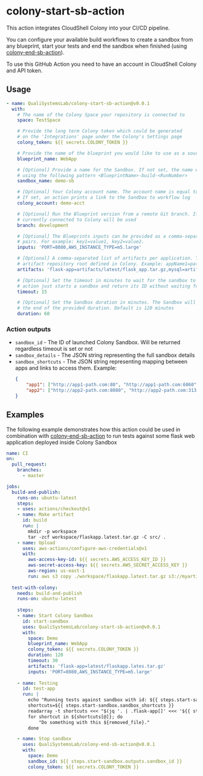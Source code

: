 # colony-start-sb-action

This action integrates CloudShell Colony into your CI/CD pipeline.

You can configure your available build workflows to create a sandbox from any blueprint, start your tests and end the sandbox when finished (using [colony-end-sb-action](https://github.com/QualiSystemsLab/colony-end-sb-action)).

To use this GitHub Action you need to have an account in CloudShell Colony and API token.

## Usage

```yaml
- name: QualiSystemsLab/colony-start-sb-action@v0.0.1
  with:
    # The name of the Colony Space your repository is connected to
    space: TestSpace

    # Provide the long term Colony token which could be generated
    # on the 'Integrations' page under the Colony's Settings page
    colony_token: ${{ secrets.COLONY_TOKEN }}

    # Provide the name of the blueprint you would like to use as a source for the sandbox.
    blueprint_name: WebApp

    # [Optional] Provide a name for the Sandbox. If not set, the name will be generated automatically
    # using the following pattern <BlueprintName>-build-<RunNumber>
    sandbox_name: demo-sb

    # [Optional] Your Colony account name. The account name is equal to your subdomain in the Colony URL.
    # If set, an action prints a link to the Sandbox to workflow log 
    colony_account: demo-acct

    # [Optional] Run the Blueprint version from a remote Git branch. If not provided, the branch
    # currently connected to Colony will be used
    branch: development

    # [Optional] The Blueprints inputs can be provided as a comma-separated list of key=value
    # pairs. For example: key1=value1, key2=value2.
    inputs: 'PORT=8080,AWS_INSTANCE_TYPE=m5.large'

    # [Optional] A comma-separated list of artifacts per application. These are relative to the
    # artifact repository root defined in Colony. Example: appName1=path1, appName2=path2.
    artifacts: 'flask-app=artifacts/latest/flask_app.tar.gz,mysql=artifacts/latest/mysql.tar.gz'

    # [Optional] Set the timeout in minutes to wait for the sandbox to become active. If not set, an
    # action just starts a sandbox and return its ID without waiting for 'Active' status
    timeout: 15

    # [Optional] Set the Sandbox duration in minutes. The Sandbox will automatically de-provision at 
    # the end of the provided duration. Default is 120 minutes
    duration: 60
```
### Action outputs

- `sandbox_id` - The ID of launched Colony Sandbox. Will be returned regardless timeout is set or not
- `sandbox_details` - The JSON string representing the full sandbox details
- `sandbox_shortcuts` - The JSON string representing mapping between apps and links to access them. Example:
    ```json
    {
        "app1": ["http://app1-path.com:80", "http://app1-path.com:6060"],
        "app2": ["http://app2-path.com:8080", "http://app2-path.com:3130"]
    }
    ```

## Examples

The following example demonstrates how this action could be used in combination with [colony-end-sb-action](https://github.com/QualiSystemsLab/colony-end-sb-action) to run tests against some flask web application deployed inside Colony Sandbox

```yaml
name: CI
on:
  pull_request:
    branches:
      - master

jobs:
  build-and-publish:
    runs-on: ubuntu-latest
    steps:
    - uses: actions/checkout@v1
    - name: Make artifact
      id: build
      run: |
        mkdir -p workspace
        tar -zcf workspace/flaskapp.latest.tar.gz -C src/ .
    - name: Upload
      uses: aws-actions/configure-aws-credentials@v1
      with:
        aws-access-key-id: ${{ secrets.AWS_ACCESS_KEY_ID }}
        aws-secret-access-key: ${{ secrets.AWS_SECRET_ACCESS_KEY }}
        aws-region: us-east-1
        run: aws s3 copy ./workspace/flaskapp.latest.tar.gz s3://myartifacts/latest
        
  test-with-colony:
    needs: build-and-publish
    runs-on: ubuntu-latest
    
    steps:
    - name: Start Colony Sandbox
      id: start-sandbox
      uses: QualiSystemsLab/colony-start-sb-action@v0.0.1
      with:
        space: Demo
        blueprint_name: WebApp
        colony_token: ${{ secrets.COLONY_TOKEN }}
        duration: 120
        timeout: 30
        artifacts: 'flask-app=latest/flaskapp.lates.tar.gz'
        inputs: 'PORT=8080,AWS_INSTANCE_TYPE=m5.large'
    
    - name: Testing
      id: test-app
      run: |
        echo "Running tests against sandbox with id: ${{ steps.start-sandbox.outputs.sandbox_id }}
        shortcuts=${{ steps.start-sandbox.sandbox_shortcuts }}
        readarray -t shortcuts <<< "$(jq '. | .flask-app[]' <<< '${{ steps.start-sandbox.sandbox_shortcuts }}')"
        for shortcut in ${shortcuts[@]}; do
            "Do something with this ${removed_file}."
        done

    - name: Stop sandbox
      uses: QualiSystemsLab/colony-end-sb-action@v0.0.1
      with:
        space: Demo
        sandbox_id: ${{ steps.start-sandbox.outputs.sandbox_id }}
        colony_token: ${{ secrets.COLONY_TOKEN }} 
```

